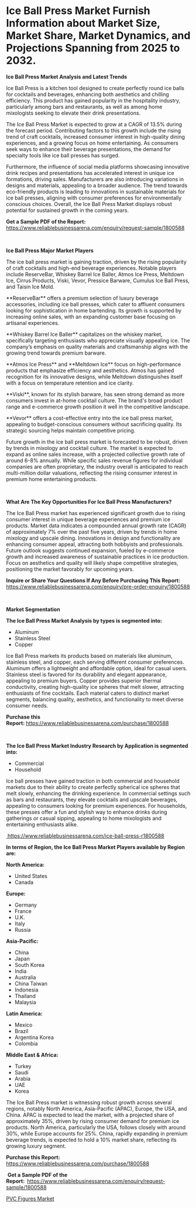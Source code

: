 <p><h1>Ice Ball Press Market Furnish Information about Market Size, Market Share, Market Dynamics, and Projections Spanning from 2025 to 2032.</h1></p><p><strong>Ice Ball Press Market Analysis and Latest Trends</strong></p>
<p><p>Ice Ball Press is a kitchen tool designed to create perfectly round ice balls for cocktails and beverages, enhancing both aesthetics and chilling efficiency. This product has gained popularity in the hospitality industry, particularly among bars and restaurants, as well as among home mixologists seeking to elevate their drink presentations.</p><p>The Ice Ball Press Market is expected to grow at a CAGR of 13.5% during the forecast period. Contributing factors to this growth include the rising trend of craft cocktails, increased consumer interest in high-quality dining experiences, and a growing focus on home entertaining. As consumers seek ways to enhance their beverage presentations, the demand for specialty tools like ice ball presses has surged.</p><p>Furthermore, the influence of social media platforms showcasing innovative drink recipes and presentations has accelerated interest in unique ice formations, driving sales. Manufacturers are also introducing variations in designs and materials, appealing to a broader audience. The trend towards eco-friendly products is leading to innovations in sustainable materials for ice ball presses, aligning with consumer preferences for environmentally conscious choices. Overall, the Ice Ball Press Market displays robust potential for sustained growth in the coming years.</p></p>
<p><strong>Get a Sample PDF of the Report:&nbsp;</strong> <a href="https://www.reliablebusinessarena.com/enquiry/request-sample/1800588?utm_campaign=2942&utm_medium=2&utm_source=Github&utm_content=ia&utm_term=04042025&utm_id=ice-ball-press">https://www.reliablebusinessarena.com/enquiry/request-sample/1800588</a></p>
<p>&nbsp;</p>
<p><strong>Ice Ball Press Major Market Players</strong></p>
<p><p>The ice ball press market is gaining traction, driven by the rising popularity of craft cocktails and high-end beverage experiences. Notable players include ReserveBar, Whiskey Barrel Ice Baller, Atmos Ice Press, Meltdown Ice, Cirrus Products, Viski, Vevor, Pressice Barware, Cumulus Ice Ball Press, and Taisin Ice Mold.</p><p>**ReserveBar** offers a premium selection of luxury beverage accessories, including ice ball presses, which cater to affluent consumers looking for sophistication in home bartending. Its growth is supported by increasing online sales, with an expanding customer base focusing on artisanal experiences.</p><p>**Whiskey Barrel Ice Baller** capitalizes on the whiskey market, specifically targeting enthusiasts who appreciate visually appealing ice. The company’s emphasis on quality materials and craftsmanship aligns with the growing trend towards premium barware.</p><p>**Atmos Ice Press** and **Meltdown Ice** focus on high-performance products that emphasize efficiency and aesthetics. Atmos has gained recognition for its innovative designs, while Meltdown distinguishes itself with a focus on temperature retention and ice clarity.</p><p>**Viski**, known for its stylish barware, has seen strong demand as more consumers invest in at-home cocktail culture. The brand's broad product range and e-commerce growth position it well in the competitive landscape.</p><p>**Vevor** offers a cost-effective entry into the ice ball press market, appealing to budget-conscious consumers without sacrificing quality. Its strategic sourcing helps maintain competitive pricing.</p><p>Future growth in the ice ball press market is forecasted to be robust, driven by trends in mixology and cocktail culture. The market is expected to expand as online sales increase, with a projected collective growth rate of around 6-8% annually. While specific sales revenue figures for individual companies are often proprietary, the industry overall is anticipated to reach multi-million dollar valuations, reflecting the rising consumer interest in premium home entertaining products.</p></p>
<p>&nbsp;</p>
<p><strong>What Are The Key Opportunities For Ice Ball Press Manufacturers?</strong></p>
<p><p>The Ice Ball Press market has experienced significant growth due to rising consumer interest in unique beverage experiences and premium ice products. Market data indicates a compounded annual growth rate (CAGR) of approximately 7% over the past five years, driven by trends in home mixology and upscale dining. Innovations in design and functionality are enhancing consumer appeal, attracting both hobbyists and professionals. Future outlook suggests continued expansion, fueled by e-commerce growth and increased awareness of sustainable practices in ice production. Focus on aesthetics and quality will likely shape competitive strategies, positioning the market favorably for upcoming years.</p></p>
<p><strong>Inquire or Share Your Questions If Any Before Purchasing This Report:</strong> <a href="https://www.reliablebusinessarena.com/enquiry/pre-order-enquiry/1800588?utm_campaign=2942&utm_medium=2&utm_source=Github&utm_content=ia&utm_term=04042025&utm_id=ice-ball-press">https://www.reliablebusinessarena.com/enquiry/pre-order-enquiry/1800588</a></p>
<p>&nbsp;</p>
<p><strong>Market Segmentation</strong></p>
<p><strong>The Ice Ball Press Market Analysis by types is segmented into:</strong></p>
<p><ul><li>Aluminum</li><li>Stainless Steel</li><li>Copper</li></ul></p>
<p><p>Ice Ball Press markets its products based on materials like aluminum, stainless steel, and copper, each serving different consumer preferences. Aluminum offers a lightweight and affordable option, ideal for casual users. Stainless steel is favored for its durability and elegant appearance, appealing to premium buyers. Copper provides superior thermal conductivity, creating high-quality ice spheres that melt slower, attracting enthusiasts of fine cocktails. Each material caters to distinct market segments, balancing quality, aesthetics, and functionality to meet diverse consumer needs.</p></p>
<p><strong>Purchase this Report:&nbsp;</strong><a href="https://www.reliablebusinessarena.com/purchase/1800588?utm_campaign=2942&utm_medium=2&utm_source=Github&utm_content=ia&utm_term=04042025&utm_id=ice-ball-press">https://www.reliablebusinessarena.com/purchase/1800588</a></p>
<p>&nbsp;</p>
<p><strong>The Ice Ball Press Market Industry Research by Application is segmented into:</strong></p>
<p><ul><li>Commercial</li><li>Household</li></ul></p>
<p><p>Ice ball presses have gained traction in both commercial and household markets due to their ability to create perfectly spherical ice spheres that melt slowly, enhancing the drinking experience. In commercial settings such as bars and restaurants, they elevate cocktails and upscale beverages, appealing to consumers looking for premium experiences. For households, these presses offer a fun and stylish way to enhance drinks during gatherings or casual sipping, appealing to home mixologists and entertaining enthusiasts alike.</p></p>
<p><a href="https://www.reliablebusinessarena.com/ice-ball-press-r1800588?utm_campaign=2942&utm_medium=2&utm_source=Github&utm_content=ia&utm_term=04042025&utm_id=ice-ball-press">&nbsp;https://www.reliablebusinessarena.com/ice-ball-press-r1800588</a></p>
<p><strong>In terms of Region, the Ice Ball Press Market Players available by Region are:</strong></p>
<p>
    <p> <strong> North America: </strong>
        <ul>
            <li>United States</li>
            <li>Canada</li>
        </ul>
        </p> 
    <p> <strong> Europe: </strong>
        <ul>
            <li>Germany</li>
            <li>France</li>
            <li>U.K.</li>
            <li>Italy</li>
            <li>Russia</li>
        </ul>
        </p> 
    <p> <strong> Asia-Pacific: </strong>
        <ul>
            <li>China</li>
            <li>Japan</li>
            <li>South Korea</li>
            <li>India</li>
            <li>Australia</li>
            <li>China Taiwan</li>
            <li>Indonesia</li>
            <li>Thailand</li>
            <li>Malaysia</li>
        </ul>
        </p> 
    <p> <strong> Latin America: </strong>
        <ul>
            <li>Mexico</li>
            <li>Brazil</li>
            <li>Argentina Korea</li>
            <li>Colombia</li>
        </ul>
        </p> 
    <p> <strong> Middle East & Africa: </strong>
        <ul>
            <li>Turkey</li>
            <li>Saudi</li>
            <li>Arabia</li>
            <li>UAE</li>
            <li>Korea</li>
        </ul>
    </p>
    </p>
<p><p>The Ice Ball Press market is witnessing robust growth across several regions, notably North America, Asia-Pacific (APAC), Europe, the USA, and China. APAC is expected to lead the market, with a projected share of approximately 35%, driven by rising consumer demand for premium ice products. North America, particularly the USA, follows closely with around 30%, while Europe accounts for 25%. China, rapidly expanding in premium beverage trends, is expected to hold a 10% market share, reflecting its growing luxury segment.</p></p>
<p><strong>Purchase this Report: </strong><a href="https://www.reliablebusinessarena.com/purchase/1800588?utm_campaign=2942&utm_medium=2&utm_source=Github&utm_content=ia&utm_term=04042025&utm_id=ice-ball-press">https://www.reliablebusinessarena.com/purchase/1800588</a></p>
<p>&nbsp;<strong>Get a Sample PDF of the Report:&nbsp;&nbsp;</strong><a href="https://www.reliablebusinessarena.com/enquiry/request-sample/1800588?utm_campaign=2942&utm_medium=2&utm_source=Github&utm_content=ia&utm_term=04042025&utm_id=ice-ball-press">https://www.reliablebusinessarena.com/enquiry/request-sample/1800588</a></p>
<p><strong></strong></p>
<p><p><a href="https://github.com/lizamflotow/Market-Research-Report-List-1/blob/main/pvc-figures-market.md?utm_campaign=2942&utm_medium=2&utm_source=Github&utm_content=ia&utm_term=04042025&utm_id=ice-ball-press">PVC Figures Market</a></p></p>